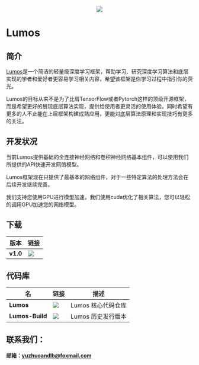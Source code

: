 <div align="center">
  <img src="https://github.com/LumosNet/Lumos/blob/master/img/Lumos.png">
</div>

# Lumos

## 简介

[Lumos](https://github.com/LumosNet/Lumos)是一个简洁的轻量级深度学习框架，帮助学习、研究深度学习算法和底层实现的学者和爱好者更容易学习相关内容，希望该框架是你学习过程中指引你的荧光。

Lumos的目标从来不是为了比肩TensorFlow或者Pytorch这样的顶级开源框架，而是希望更好的展现底层算法实现，提供给使用者更灵活的使用体验。同时希望有更多的人不止能在上层框架构建成熟应用，更能对底层算法原理和实现技巧有更多的关注。



## 开发状况

当前Lumos提供基础的全连接神经网络和卷积神经网络基本组件，可以使用我们所提供的API快速开发网络模型。

Lumos框架现在只提供了最基本的网络组件，对于一些特定算法的处理方法会在后续开发继续完善。

我们支持您使用GPU进行模型加速，我们使用cuda优化了相关算法，您可以轻松的调用GPU加速您的网络模型。



## 下载

版本                    | 链接                                                                                                                                                                           |
----------------------------- | --------------------------------------------------------------------------------------------------------------------------------------------------------------------------------
**v1.0**                 | [<img src="https://img.shields.io/badge/Lumos-v1.0-brightgreen" />](https://github.com/LumosNet/Lumos-Build/archive/refs/targs/v1.0.zip)


## 代码库

名                    | 链接                                                                                                                                                                           | 描述
----------------------------- | -------------------------------------------------------------------------------------------------------------------------------------------------------------------------------- | ---------
**Lumos**                 | [<img src="https://img.shields.io/badge/Lumos-Main-brightgreen" />](https://github.com/LumosNet/Lumos)           | Lumos 核心代码仓库
**Lumos-Build**                 | [<img src="https://img.shields.io/badge/Lumos-Build-brightgreen" />](https://github.com/LumosNet/Lumos-Build)           | Lumos 历史发行版本

## 联系我们：

####     邮箱：yuzhuoandlb@foxmail.com

